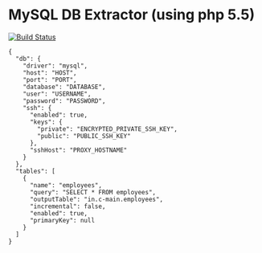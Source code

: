 # MySQL DB Extractor (using php 5.5)
[![Build Status](https://travis-ci.org/keboola/db-extractor-mysql.svg?branch=master)](https://travis-ci.org/keboola/db-extractor-mysql)


    {
      "db": {
        "driver": "mysql",
        "host": "HOST",
        "port": "PORT",
        "database": "DATABASE",
        "user": "USERNAME",
        "password": "PASSWORD",
        "ssh": {
          "enabled": true,
          "keys": {
            "private": "ENCRYPTED_PRIVATE_SSH_KEY",
            "public": "PUBLIC_SSH_KEY"
          },
          "sshHost": "PROXY_HOSTNAME"
        }
      },
      "tables": [
        {
          "name": "employees",
          "query": "SELECT * FROM employees",
          "outputTable": "in.c-main.employees",
          "incremental": false,
          "enabled": true,
          "primaryKey": null
        }
      ]
    }
